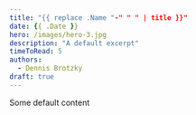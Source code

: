 ```yaml
---
title: "{{ replace .Name "-" " " | title }}"
date: {{ .Date }}
hero: /images/hero-3.jpg
description: "A default excerpt"
timeToRead: 5
authors:
  - Dennis Brotzky
draft: true
---
```


Some default content
